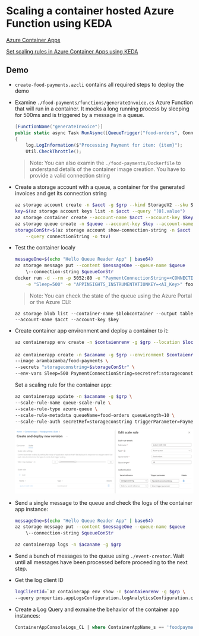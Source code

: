 # Scaling a container hosted Azure Function using KEDA

[Azure Container Apps](https://learn.microsoft.com/en-us/azure/container-apps/overview)

[Set scaling rules in Azure Container Apps using KEDA](https://learn.microsoft.com/en-us/azure/container-apps/scale-app#event-driven)

## Demo

- `create-food-payments.azcli` contains all required steps to deploy the demo

- Examine `./food-payments/functions/generateInvoice.cs` Azure Function that will run in a container. It mocks a long running process by sleeping for 500ms and is triggered by a message in a queue.

    ```c#
    [FunctionName("generateInvoice")]
    public static async Task RunAsync([QueueTrigger("food-orders", Connection = "PaymentConnectionString")] string item, Binder binder, ILogger log)
    {
        log.LogInformation($"Processing Payment for item: {item}");            
        Util.CheckThrottle();
    ```
    >Note: You can also examin the `./food-payments/Dockerfile` to understand details of the container image creation. You have to provide a valid connection string

- Create a storage account with a queue, a container for the generated invoices and get its connection string

    ```bash
    az storage account create -n $acct -g $grp --kind StorageV2 --sku Standard_LRS
    key=$(az storage account keys list -n $acct --query "[0].value")
    az storage container create --account-name $acct --account-key $key --name $blobcontainer
    az storage queue create -n $queue --account-key $key --account-name $acct
    storageConStr=$(az storage account show-connection-string -n $acct -g $grp \
        --query connectionString -o tsv)
    ```

- Test the container localy    

    ```bash
    messageOne=$(echo "Hello Queue Reader App" | base64)
    az storage message put --content $messageOne --queue-name $queue 
        \--connection-string $queueConStr
    docker run -d --rm -p 5052:80 -e "PaymentConnectionString=<CONNECTION_STRING>" \
        -e "Sleep=500" -e "APPINSIGHTS_INSTRUMENTATIONKEY=<AI_Key>" food-payments
    ```

    >Note: You can check the state of the queue using the Azure Portal or the Azure CLI:

    ```
    az storage blob list --container-name $blobcontainer --output table --account-name $acct --account-key $key
    ```

- Create container app environment and deploy a container to it:

    ```bash
    az containerapp env create -n $contaienrenv -g $grp --location $loc

    az containerapp create -n $acaname -g $grp --environment $contaienrenv \
    --image arambazamba/food-payments \
    --secrets "storageconstring=$storageConStr" \
    --env-vars Sleep=500 PaymentConnectionString=secretref:storageconstring
    ```

    Set a scaling rule for the container app:

    ```bash
    az containerapp update -n $acaname -g $grp \
    --scale-rule-name queue-scale-rule \
    --scale-rule-type azure-queue \
    --scale-rule-metadata queueName=food-orders queueLength=10 \
    --scale-rule-auth secretRef=storageconstring triggerParameter=PaymentConnectionString
    ```

    ![scaling](_images/scaling.png)

- Send a single message to the queue and check the logs of the container app instance:

    ```bash
    messageOne=$(echo "Hello Queue Reader App" | base64)
    az storage message put --content $messageOne --queue-name $queue 
        \--connection-string $queueConStr
    ```

    ```bash
    az containerapp logs -n $acaname -g $grp
    ```

- Send a bunch of messages to the queue using `./event-creator`. Wait until all messages have been processed before proceeding to the next step.

- Get the log client ID

    ```bash
    logClientId=`az containerapp env show -n $contaienrenv -g $grp \
    --query properties.appLogsConfiguration.logAnalyticsConfiguration.customerId --out tsv`
    ```

- Create a Log Query and exmaine the behavior of the container app instances:

    ```sql
    ContainerAppConsoleLogs_CL | where ContainerAppName_s == 'foodpayments' | project Time=TimeGenerated, AppName=ContainerAppName_s, Revision=RevisionName_s, Container=ContainerName_s, Message=Log_s | take 20
    ```